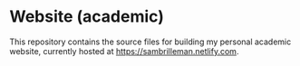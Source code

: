 # Website (academic)

This repository contains the source files for building my personal academic website, currently hosted at https://sambrilleman.netlify.com.
